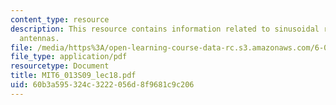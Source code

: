 ```yaml
---
content_type: resource
description: This resource contains information related to sinusoidal radiation by
  antennas.
file: /media/https%3A/open-learning-course-data-rc.s3.amazonaws.com/6-013-electromagnetics-and-applications-spring-2009/60b3a595324c3222056d8f9681c9c206_MIT6_013S09_lec18.pdf
file_type: application/pdf
resourcetype: Document
title: MIT6_013S09_lec18.pdf
uid: 60b3a595-324c-3222-056d-8f9681c9c206
---
```


